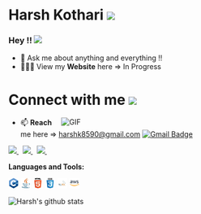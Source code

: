 # Harsh Kothari     <img src="https://github.com/TheDudeThatCode/TheDudeThatCode/blob/master/Assets/Developer.gif" width="80px">
### Hey !!  <img src="https://github.com/TheDudeThatCode/TheDudeThatCode/blob/master/Assets/wave.gif" width="35px"> 

- 💬 Ask me about anything and everything !! 
- 👨🏻‍💻 View my **Website** here => In Progress

# Connect with me <img src="https://github.com/TheDudeThatCode/TheDudeThatCode/blob/master/Assets/Handshake.gif" height="32px">

 
 
<img align="right" alt="GIF" src="https://github.com/TheDudeThatCode/TheDudeThatCode/blob/master/Assets/Designer.gif" width="400px" />

- 📫 **Reach** me here => harshk8590@gmail.com
[![Gmail Badge](https://img.shields.io/badge/-harshk8590@gmail.com-c14438?style=flat-square&logo=Gmail&logoColor=white&link=mailto:harshk8590@gmail.com)](mailto:harshk8590@gmail.com)

 <p>
 <tr>
  <td>
  <a href="https://www.linkedin.com/in/harsh-kothari-094502143/">
    <img src="https://img.shields.io/badge/Harsh-Kothari-386938188?style=flat&logo=linkedin">
  </a> &nbsp;
  </td>
  <td> 
    <a href="https://drive.google.com/file/d/1fxLKQFPhG3MRJ1VLx0Jm_uyRjh1dSWsO/view?usp=sharing">
    <img src="https://img.shields.io/badge/Harsh's-Resume-386938188">
  </a> &nbsp;
  </td>
  <td> 
   <a href="mailto:harshk8590@gmail.com">
    <img src="https://img.shields.io/badge/-Mail-386938188?style=flat&logo=gmail">
  </a> &nbsp;
  </td>
 </tr>
</p>

**Languages and Tools:**  

<code><img height="20" src="https://raw.githubusercontent.com/github/explore/80688e429a7d4ef2fca1e82350fe8e3517d3494d/topics/cpp/cpp.png"></code>
<code><img height="20" src="https://raw.githubusercontent.com/github/explore/80688e429a7d4ef2fca1e82350fe8e3517d3494d/topics/java/java.png"></code>
<code><img height="20" src="https://raw.githubusercontent.com/github/explore/80688e429a7d4ef2fca1e82350fe8e3517d3494d/topics/html/html.png"></code>
<code><img height="20" src="https://raw.githubusercontent.com/github/explore/5c058a388828bb5fde0bcafd4bc867b5bb3f26f3/topics/css/css.png"></code>
<code><img height="20" src="https://raw.githubusercontent.com/github/explore/80688e429a7d4ef2fca1e82350fe8e3517d3494d/topics/mysql/mysql.png"></code>
<code><img height="20" src="https://raw.githubusercontent.com/github/explore/80688e429a7d4ef2fca1e82350fe8e3517d3494d/topics/aws/aws.png"></code>

![Harsh's github stats](https://github-readme-stats.vercel.app/api?username=harshkothari-hk&show_icons=true&hide_border=True)

